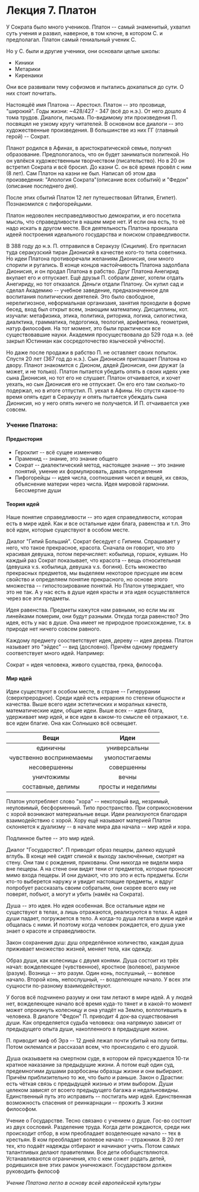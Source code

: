 # Лекция 7. Платон

У Сократа было много учеников. Платон -- самый знаменитый, ухватил суть учения и развил, наверное, в том ключе, в котором С. и предполагал. Платон самый гениальный ученик С.

Но у С. были и другие ученики, они основали целые школы:

* Киники
* Метарики
* Киренаики

Они все развивали тему софизмов и пытались докапаться до сути. О них стоит почитать.

Настоящёё имя Платона -- Арестокл. Платон -- это прозвище, "широкий". Годы жизни: ~428/427 - 347 (всё до н.э.). От него дошло 4 тома трудов. Диалоги, письма. По-видимому эти произведения П. посвящял не узкому кругу читателей. В основном все диалоги -- это художественные произведения. В большинстве из них ГГ (главный герой) -- Сократ. 

Планот родился в Афинах, в аристократической семье, получил образование. Предпологалось, что он будет заниматься политекой. Но он увлёкся художественным творчеством (писательство). Но в 20 он встретил Сократа и всё бросил. До казни С. он всё время провёл с ним (8 лет).
Сам Платон на казни не был. Написал об этом два произведения: "Апология Сократа"(описание всех событий) и "Федон" (описание последнего дня).

После этих сбытий Платон 12 лет путешествовал (Италия, Египет). Познакомился с пифогорейцыми.

 Платон недоволен несправедливостью демократии, и его посетила мысль, что справедливости в нашем мире нет. И если она есть, то её надо искать в другом месте. Вся деятельность Платона пронизала идеей построения идеального государства и поиском справедливости. 
 
 В 388 году до н.э. П. отправился в Серакузу (Сицилия). Его пригласил туда серакузский тиран Дионисий в качестве кого-то типа советника. Но идеи Платона противоречали желаниям Дионисия, они много спорили и ругались. В конце концов настойчивость Платона задолбала Дионисия, и он продал Платона в рабство. Друг Платона Анегирид вкупает его и отпускает. Ещё друзья П. собрали денег, хотели отдать Анегириду, но тот отказался. Деньги отдали Платону. Он купил сад и сделал Академию -- учебное заведение, предназначенное для воспитания политических деятелей. Это было свободное, нерелигиозное, неформальная организаия, занятия проходили в форме бесед, вход был открыт всем, знающим математику. Дисциплины, кот. изучали: метафизика, этика, политика, риторика, логика, силогистика, диалктика, грамматика, педогогика, теология, арифметика, геометрия, натур.философия. На тот момент, это были практически все существовавшие науки. Академия просуществовала до 529 года н.э. (её закрыл Юстиниан как сосредоточество языческой учёности).
 
Но даже после продажи в рабство П. не оставляет своих попыток. Спустя 20 лет (367 год до н.э.). Сын Дионисия приглашает Платона ко двору. Планот знакомится с Дионом, дядей Дионисия, они дружат (а может, и не только). Платон пытается убедить опять в своих идеях уже сына Дионисия, но тот его не слушает. Платон отчаивается, и хочет уехать, но сын Дионисия его не отпускает. Он его его там сколько-то подержал, но в итоге отпустил. П. уехал в Афины. Но спустя какое-то время опять едит в Серакузу и опять пытается убеждать сына Дионисия, но у него опять ничего не получается. И П. отчаивается уже совсем.

### Учение Платона:

#### Предыстория 
* Героклит -- всё сущее изменчиво 
* Праменид -- знание, это знание общего
* Сократ -- диалектический метод, настоящее знание -- это знание понятий, умение их формулировать, давать определения
* Пифогорейцы -- идея числа, соотношения чисел и вещей, их связь, объяснение материи через числа. Идея мировой гармонии. Бессмертие души

#### Теория идей

Наше понятие справедливости -- это идея справедливости, которая есть в мире идей. Как и все остальные идеи блага, равенства и т.п. Это всё идеи, которые существуют в особом месте.

Диалог "Гипий Больший". Сократ беседует с Гипием. Спрашивает у него, что такое прекрасное, красота. Сначала он говорит, что это красивая девушка, потом перечисляет: кобылица, горшок, кувшин. Но каждый раз Сократ показывает, что красота -- вещь относительная (девушка v.s. кобылица, девушка v.s. богиня). 
Есть множество прекрасных предметов, мы выделяем некоторое присущее им всем свойство и определяем понятие прекрасного, но основе этого множества -- гипостозирование понятий. Но Платон утверждает, что это не так. А у нас есть в душе идея красты и эта идея осуществляется через все эти предметы.

Идея равенства. Предметы кажутся нам равными, но если мы их линейками померим, они будут разными. Откуда тогда равенство? Это идея, есть у нас в душе. Она имеет не природное происхождение, т.к. в природе нет ничего совсем равного.

Каждому предмету соостветствует идея, дереву -- идея дерева. Платон называет это "эйдес" -- вид (дословно). Причём одному предмету соответствует много идей. Например:

Сократ = идея человека, живого существа, грека, философа.

#### Мир идей

Идеи существуют в особом месте, в стране -- Гиперурании (сверхпреродное). Среди идей есть иерархия по степени общности и качества. Выше всего идеи эстетических и моралных качеств, математические идеи, общие идеи. Выше всех -- идея блага, удерживает мир идей, и все идеи в каком-то смысле её отражают, т.е. все идеи благие. Она как Солнышко всё освещает.

|Вещи|Идеи|
| :--------------: | :-----------: |
|единичны|универсальны|
|чувственно воспринемаемы|умопостигаемы|
|несовершенны|совершенны|
|уничтожимы|вечны|
|составные, делимы|просты и неделимы|

Платон употребляет слово "хора" -- некоторый вид, незримый, неуловимый, бесформенный. Типо пространство. При соприкосновении с хорой возникают материальные вещи. Идеи реализуются благодаря взаимодействию с хорой. Хору ещё называют материей
Платон склоняется к дуализму -- в начале мира два начала -- мир идей и хора. 

Подлинное бытее -- это мир идей. 

Диалог "Государство". П приводит образ пещеры, далеко идущей вглубь. В конце неё сидят спиной к выходу заключённые, смотрят на стену. Они там с рождения, прикованы. Они никогда не видели мира вне пещеры. А на стене они видят тени от предметов, которые проносят мимо входа пещеры. И они думают, что это это и есть предметы. Если кто-то выберется наружу и увидит настоящие предметы, и вдруг попробует рассказать своим собратьям, они скорее всего ему не поверят, побъют, а могут и убить (намёк на Сократа).

Душа -- это идея. Но идея особенная. Все остальные идеи не существуют в телах, а лишь отражаются, реализуются в телах. А идея души падает, погружается в тело. А когда-то душа летала в мире идей и общалась с ними. И поэтому когда человек рождается, его душа уже знает о красоте и справедливости.

Закон сохранения душ: душ определённое количество, каждая душа приживает множество жизней, меняет тела, как одежду. 

Образ души, как колесницы с двумя конями. Душа состоит из трёх начал: вожделеющее (чувственное), яростное (волевое), разумное (разум). Возница -- это разум. Один конь, послушный, -- волевое начало. Второй конь, непослушный, -- возделеющее начало. У всех эти сущности по-разному взаимодействуют.

У богов всё подчинено разуму и они там летают в мире идей. А у людей нет, вожделеющее начало всё время куда-то тянет и в какой-то момент может опрокинуть колесницу и она упадёт на Землю, воплотившить в человека. В диалоге "Федон" П. приводит 4 док-ва существования души. Как определяется судьба человека: она напрямую зависит от предыдущего опыта души, накопленного в предыдущие жизни. 

П. приводит миф об Эрэ -- 12 дней лежал почти убитый на полу битвы. Потом оклемался и рассказал всем, что происходило с его душой. 

Душа оказываетя на смертном суде, в котором ей присуждается 10-ти кратное наказание за предыдущие жизни. А потом ещё один суд, предемногими душами разрбосаны образцы жизни и они выбирают. Причём приблизительно то же, что было и раньше. Закон о Драстии: есть чёткая связь с предыдущей жизнью и этим выбором. Души целеком зависят от всоего предыдущего багажа и недальновидны. Единственный путь это исправить -- постигать мир идей. Единственная возможность спасения от реинкарнации -- прожить 3 жизни философом.

Учение о Государстве. 
Тесно связано с учением о душе. Гос-во состоит из двух сословий. Разделение труда. Когда дети рождаются, среди них происходит отбор, в ком преобладает возделеющее начало -- тех в крестьян. В ком преобладает волевое начало -- стражники. В 20 лет тех, кто подаёт надежды отбирают и начинают учить. Потом самых талантливых делают правителями. Все дети обобществляются. Устанавливаются ограничения, кто с кем сожет родать детей, родившихся вне этих рамок уничножают. Государством должен руководить философ 

_Учение Платона легло в основу всей европейской культуры_
